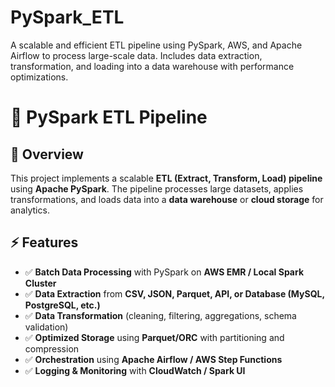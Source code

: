 # PySpark_ETL
A scalable and efficient ETL pipeline using PySpark, AWS, and Apache Airflow to process large-scale data. Includes data extraction, transformation, and loading into a data warehouse with performance optimizations.


# 🚀 PySpark ETL Pipeline

## 📌 Overview
This project implements a scalable **ETL (Extract, Transform, Load) pipeline** using **Apache PySpark**. The pipeline processes large datasets, applies transformations, and loads data into a **data warehouse** or **cloud storage** for analytics.

## ⚡ Features
- ✅ **Batch Data Processing** with PySpark on **AWS EMR / Local Spark Cluster**  
- ✅ **Data Extraction** from **CSV, JSON, Parquet, API, or Database (MySQL, PostgreSQL, etc.)**  
- ✅ **Data Transformation** (cleaning, filtering, aggregations, schema validation)  
- ✅ **Optimized Storage** using **Parquet/ORC** with partitioning and compression  
- ✅ **Orchestration** using **Apache Airflow / AWS Step Functions**  
- ✅ **Logging & Monitoring** with **CloudWatch / Spark UI**  
